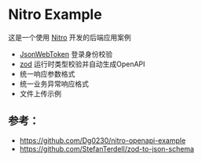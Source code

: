 # Nitro Example

这是一个使用 [Nitro](https://nitro.unjs.io/guide#quick-start) 开发的后端应用案例

- [JsonWebToken](https://github.com/auth0/node-jsonwebtoken) 登录身份校验
- [zod](https://github.com/colinhacks/zod) 运行时类型校验并自动生成OpenAPI
- 统一响应参数格式
- 统一业务异常响应格式
- 文件上传示例

## 参考：

- https://github.com/Dg0230/nitro-openapi-example
- https://github.com/StefanTerdell/zod-to-json-schema
